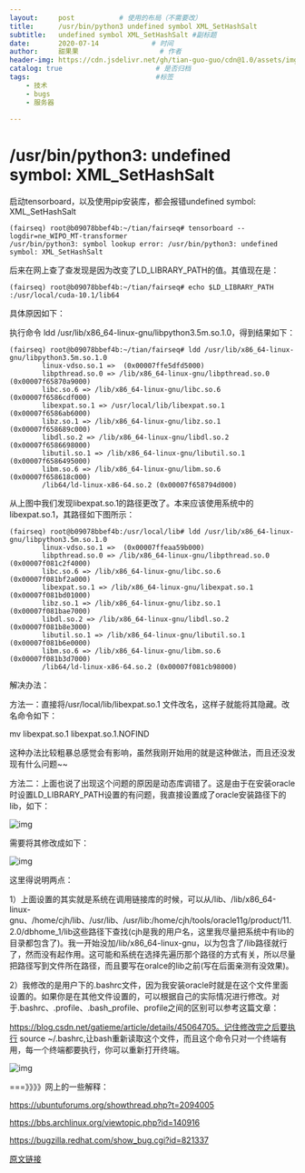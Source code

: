 ```yaml
---
layout:     post           # 使用的布局（不需要改）
title:      /usr/bin/python3 undefined symbol XML_SetHashSalt
subtitle:   undefined symbol XML_SetHashSalt #副标题
date:       2020-07-14             # 时间
author:     甜果果                    # 作者
header-img: https://cdn.jsdelivr.net/gh/tian-guo-guo/cdn@1.0/assets/img/post-bg-debug.png    #背景图片
catalog: true                       # 是否归档
tags:                               #标签
    - 技术
    - bugs
    - 服务器
 
---
```


# /usr/bin/python3: undefined symbol: XML_SetHashSalt

启动tensorboard，以及使用pip安装库，都会报错undefined symbol: XML_SetHashSalt

```
(fairseq) root@b09078bbef4b:~/tian/fairseq# tensorboard --logdir=ne_WIPO_MT-transformer
/usr/bin/python3: symbol lookup error: /usr/bin/python3: undefined symbol: XML_SetHashSalt
```

后来在网上查了查发现是因为改变了LD_LIBRARY_PATH的值。其值现在是：

```
(fairseq) root@b09078bbef4b:~/tian/fairseq# echo $LD_LIBRARY_PATH
:/usr/local/cuda-10.1/lib64
```

具体原因如下：

执行命令 ldd /usr/lib/x86_64-linux-gnu/libpython3.5m.so.1.0，得到结果如下：

```
(fairseq) root@b09078bbef4b:~/tian/fairseq# ldd /usr/lib/x86_64-linux-gnu/libpython3.5m.so.1.0
        linux-vdso.so.1 =>  (0x00007ffe5dfd5000)
        libpthread.so.0 => /lib/x86_64-linux-gnu/libpthread.so.0 (0x00007f65870a9000)
        libc.so.6 => /lib/x86_64-linux-gnu/libc.so.6 (0x00007f6586cdf000)
        libexpat.so.1 => /usr/local/lib/libexpat.so.1 (0x00007f6586ab6000)
        libz.so.1 => /lib/x86_64-linux-gnu/libz.so.1 (0x00007f658689c000)
        libdl.so.2 => /lib/x86_64-linux-gnu/libdl.so.2 (0x00007f6586698000)
        libutil.so.1 => /lib/x86_64-linux-gnu/libutil.so.1 (0x00007f6586495000)
        libm.so.6 => /lib/x86_64-linux-gnu/libm.so.6 (0x00007f658618c000)
        /lib64/ld-linux-x86-64.so.2 (0x00007f658794d000)
```

从上图中我们发现libexpat.so.1的路径更改了。本来应该使用系统中的libexpat.so.1，其路径如下图所示：

```
(fairseq) root@b09078bbef4b:/usr/local/lib# ldd /usr/lib/x86_64-linux-gnu/libpython3.5m.so.1.0
        linux-vdso.so.1 =>  (0x00007ffeaa59b000)
        libpthread.so.0 => /lib/x86_64-linux-gnu/libpthread.so.0 (0x00007f081c2f4000)
        libc.so.6 => /lib/x86_64-linux-gnu/libc.so.6 (0x00007f081bf2a000)
        libexpat.so.1 => /lib/x86_64-linux-gnu/libexpat.so.1 (0x00007f081bd01000)
        libz.so.1 => /lib/x86_64-linux-gnu/libz.so.1 (0x00007f081bae7000)
        libdl.so.2 => /lib/x86_64-linux-gnu/libdl.so.2 (0x00007f081b8e3000)
        libutil.so.1 => /lib/x86_64-linux-gnu/libutil.so.1 (0x00007f081b6e0000)
        libm.so.6 => /lib/x86_64-linux-gnu/libm.so.6 (0x00007f081b3d7000)
        /lib64/ld-linux-x86-64.so.2 (0x00007f081cb98000)
```

解决办法：

方法一：直接将/usr/local/lib/libexpat.so.1 文件改名，这样子就能将其隐藏。改名命令如下：

  mv libexpat.so.1 libexpat.so.1.NOFIND

这种办法比较粗暴总感觉会有影响，虽然我刚开始用的就是这种做法，而且还没发现有什么问题~~

 方法二：上面也说了出现这个问题的原因是动态库调错了。这是由于在安装oracle时设置LD_LIBRARY_PATH设置的有问题，我直接设置成了oracle安装路径下的lib，如下：

![img](https://cdn.jsdelivr.net/gh/tian-guo-guo/cdn@master/assets/picgoimg/20200714195712.png)

需要将其修改成如下：

![img](https://cdn.jsdelivr.net/gh/tian-guo-guo/cdn@master/assets/picgoimg/20200714195718.png)

这里得说明两点：

1）上面设置的其实就是系统在调用链接库的时候，可以从/lib、/lib/x86_64-linux-gnu、/home/cjh/lib、/usr/lib、/usr/lib:/home/cjh/tools/oracle11g/product/11.2.0/dbhome_1/lib这些路径下查找(cjh是我的用户名，这里我尽量把系统中有lib的目录都包含了)。我一开始没加/lib/x86_64-linux-gnu，以为包含了/lib路径就行了，然而没有起作用。这可能和系统在选择先遍历那个路径的方式有关，所以尽量把路径写到文件所在路径，而且要写在oralce的lib之前(写在后面亲测有没效果)。

2）我修改的是用户下的.bashrc文件，因为我安装oracle时就是在这个文件里面设置的。如果你是在其他文件设置的，可以根据自己的实际情况进行修改。对于.bashrc、.profile、.bash_profile、profile之间的区别可以参考这篇文章：

https://blog.csdn.net/gatieme/article/details/45064705。记住修改完之后要执行 source ~/.bashrc,让bash重新读取这个文件，而且这个命令只对一个终端有用，每一个终端都要执行，你可以重新打开终端。

![img](https://cdn.jsdelivr.net/gh/tian-guo-guo/cdn@master/assets/picgoimg/20200714195732.png)

===》》》》网上的一些解释：

https://ubuntuforums.org/showthread.php?t=2094005

https://bbs.archlinux.org/viewtopic.php?id=140916

https://bugzilla.redhat.com/show_bug.cgi?id=821337

[原文链接](https://blog.csdn.net/J_H_C/article/details/84961219)

